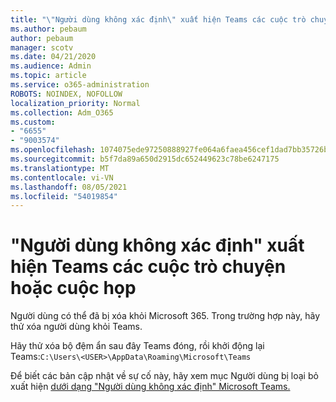 ```yaml
---
title: "\"Người dùng không xác định\" xuất hiện Teams các cuộc trò chuyện hoặc cuộc họp"
ms.author: pebaum
author: pebaum
manager: scotv
ms.date: 04/21/2020
ms.audience: Admin
ms.topic: article
ms.service: o365-administration
ROBOTS: NOINDEX, NOFOLLOW
localization_priority: Normal
ms.collection: Adm_O365
ms.custom:
- "6655"
- "9003574"
ms.openlocfilehash: 1074075ede97250888927fe064a6faea456cef1dad7bb35726b2874032ba86b1
ms.sourcegitcommit: b5f7da89a650d2915dc652449623c78be6247175
ms.translationtype: MT
ms.contentlocale: vi-VN
ms.lasthandoff: 08/05/2021
ms.locfileid: "54019854"
---
```

# <a name="unknown-user-appears-in-teams-meetings-or-chats"></a>"Người dùng không xác định" xuất hiện Teams các cuộc trò chuyện hoặc cuộc họp

Người dùng có thể đã bị xóa khỏi Microsoft 365. Trong trường hợp này, hãy thử xóa người dùng khỏi Teams.  

Hãy thử xóa bộ đệm ẩn sau đây Teams đóng, rồi khởi động lại Teams:`C:\Users\<USER>\AppData\Roaming\Microsoft\Teams`

Để biết các bản cập nhật về sự cố này, hãy xem mục Người dùng bị loại bỏ xuất hiện [dưới dạng "Người dùng không xác định" Microsoft Teams.](https://docs.microsoft.com/MicrosoftTeams/troubleshoot/known-issues/removed-user-appears-as-unknown)
